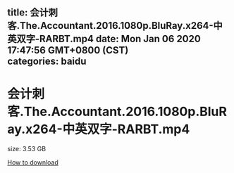 
title: 会计刺客.The.Accountant.2016.1080p.BluRay.x264-中英双字-RARBT.mp4
date: Mon Jan 06 2020 17:47:56 GMT+0800 (CST)    
categories: baidu
---

# 会计刺客.The.Accountant.2016.1080p.BluRay.x264-中英双字-RARBT.mp4
size: 3.53 GB
 
 

[How to download](https://bpcam.bemobtrk.com/go/2ceec3aa-1ca2-46d6-b9ff-aaa5c184517c?jno=828)
